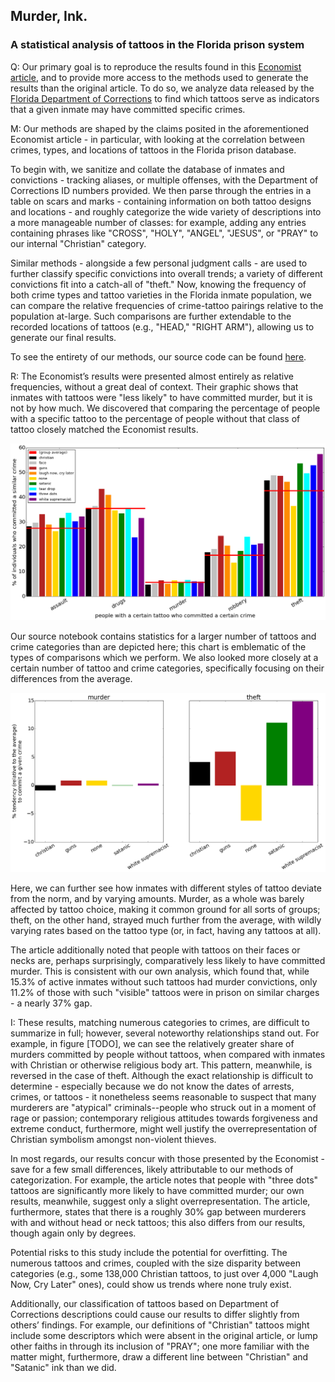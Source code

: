 ## Murder, Ink.
### A statistical analysis of tattoos in the Florida prison system

Q:
Our primary goal is to reproduce the results found in this [Economist article](http://www.economist.com/news/christmas-specials/21712032-what-can-be-learned-prisoners-tattoos-statistical-analysis-art), and to provide more access to the methods used to generate the results than the original article. To do so, we analyze data released by the [Florida Department of Corrections](http://www.dc.state.fl.us/pub/obis_request.html) to find which tattoos serve as indicators that a given inmate may have committed specific crimes.


M:
Our methods are shaped by the claims posited in the aforementioned Economist article - in particular, with looking at the correlation between crimes, types, and locations of tattoos in the Florida prison database.

To begin with, we sanitize and collate the database of inmates and convictions - tracking aliases, or multiple offenses, with the Department of Corrections ID numbers provided. We then parse through the entries in a table on scars and marks - containing information on both tattoo designs and locations - and roughly categorize the wide variety of descriptions into a more manageable number of classes: for example, adding any entries containing phrases like "CROSS", "HOLY", "ANGEL", "JESUS", or "PRAY" to our internal "Christian" category.

Similar methods - alongside a few personal judgment calls - are used to further classify specific convictions into overall trends; a variety of different convictions fit into a catch-all of "theft." Now, knowing the frequency of both crime types and tattoo varieties in the Florida inmate population, we can compare the relative frequencies of crime-tattoo pairings relative to the population at-large. Such comparisons are further extendable to the recorded locations of tattoos (e.g., "HEAD," "RIGHT ARM"), allowing us to generate our final results.

To see the entirety of our methods, our source code can be found [here](https://github.com/matthewruehle/DataScienceFLPrisons/blob/master/code/report1.ipynb).

R:
The Economist’s results were presented almost entirely as relative frequencies, without a great deal of context. Their graphic shows that inmates with tattoos were "less likely" to have committed murder, but it is not by how much. We discovered that comparing the percentage of people with a specific tattoo to the percentage of people without that class of tattoo closely matched the Economist results.

![all results](pics/results_all.png)

Our source notebook contains statistics for a larger number of tattoos and crime categories than are depicted here; this chart is emblematic of the types of comparisons which we perform. We also looked more closely at a certain number of tattoo and crime categories, specifically focusing on their differences from the average.

![pruned results](pics/results_pruned.png)

Here, we can further see how inmates with different styles of tattoo deviate from the norm, and by varying amounts. Murder, as a whole was barely affected by tattoo choice, making it common ground for all sorts of groups; theft, on the other hand, strayed much further from the average, with  wildly varying rates based on the tattoo type (or, in fact, having any tattoos at all).

The article additionally noted that people with tattoos on their faces or necks are, perhaps surprisingly, comparatively less likely to have committed murder. This is consistent with our own analysis, which found that, while 15.3% of active inmates without such tattoos had murder convictions, only 11.2% of those with such "visible" tattoos were in prison on similar charges - a nearly 37% gap.

I:
These results, matching numerous categories to crimes, are difficult to summarize in full; however, several noteworthy relationships stand out. For example, in figure [TODO], we can see the relatively greater share of murders committed by people without tattoos, when compared with inmates with Christian or otherwise religious body art. This pattern, meanwhile, is reversed in the case of theft. Although the exact relationship is difficult to determine - especially because we do not know the dates of arrests, crimes, or tattoos - it nonetheless seems reasonable to suspect that many murderers are "atypical" criminals--people who struck out in a moment of rage or passion; contemporary religious attitudes towards forgiveness and extreme conduct, furthermore, might well justify the overrepresentation of Christian symbolism amongst non-violent thieves.

In most regards, our results concur with those presented by the Economist - save for a few small differences, likely attributable to our methods of categorization. For example, the article notes that people with "three dots" tattoos are significantly more likely to have committed murder; our own results, meanwhile, suggest only a slight overrepresentation. The article, furthermore, states that there is a roughly 30% gap between murderers with and without head or neck tattoos; this also differs from our results, though again only by degrees.

Potential risks to this study include the potential for overfitting. The numerous tattoos and crimes, coupled with the size disparity between categories (e.g., some 138,000 Christian tattoos, to just over 4,000 "Laugh Now, Cry Later" ones), could show us trends where none truly exist.

Additionally, our classification of tattoos based on Department of Corrections descriptions could cause our results to differ slightly from others’ findings. For example, our definitions of "Christian" tattoos might include some descriptors which were absent in the original article, or lump other faiths in through its inclusion of "PRAY"; one more familiar with the matter might, furthermore, draw a different line between "Christian" and "Satanic" ink than we did.
